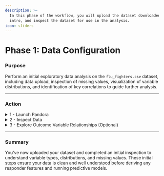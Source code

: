 ```yaml
---
description: >-
  In this phase of the workflow, you will upload the dataset downloaded in the
  intro, and inspect the dataset for use in the analysis.
icon: sliders
---
```


# Phase 1: Data Configuration

### Purpose

Perform an initial exploratory data analysis on the `flu_fighters.csv` dataset, including data upload, inspection of missing values, visualization of variable distributions, and identification of key correlations to guide further analysis.

***

### Action

<details>

<summary>1 - Launch Pandora</summary>

1. Open Docker and run PANDORA container

<figure><img src="../.gitbook/assets/FF_Phase1_Launch Docker_annotated.png" alt=""><figcaption></figcaption></figure>

2. Open Terminal
   * On Windows, search for PowerShell in your Start menu and open it.
   * On MacOS or Linux, open the Terminal app.

3) Run Installation Command

{% code overflow="wrap" %}
```bash
docker run --rm --detach --name genular --tty --interactive --env IS_DOCKER='true' --env TZ=Europe/London --oom-kill-disable --volume genular_frontend_latest:/var/www/genular/pandora --volume genular_backend_latest:/var/www/genular/pandora-backend --volume genular_data_latest:/mnt/usrdata --publish 3010:3010 --publish 3011:3011 --publish 3012:3012 --publish 3013:3013 genular/pandora:latest
```
{% endcode %}

4. Access PANDORA:
   1. Open your browser and navigate to [http://localhost:3010](http://localhost:3010)



</details>

<details>

<summary>2 - Inspect Data</summary>

1. Navigate to **Workspace**

<figure><img src="../.gitbook/assets/FF_Phase1_Workspace_annotated.png" alt=""><figcaption></figcaption></figure>

2. Upload the `flu_fighters.csv` dataset to **Workspace**

3) Select the uploaded `flu_fighters.csv` dataset

<figure><img src="../.gitbook/assets/FF_Phase1_Workspace_Select Dataset_annotated.png" alt=""><figcaption></figcaption></figure>

4. With the dataset selected, navigate to **Discovery** -> **Start**
   1. Select the **Data Overview** tab

<figure><img src="../.gitbook/assets/FF_Phase1_Discovery_Data Overview_annotated.png" alt=""><figcaption></figcaption></figure>

5. Select up to 5 variables for inspection.
   1. The first variable selected will be set as the sorting variable
   2. Examine missing values - The number of NAs per feature is provided when selecting your columns, a star next to that number indicates <10% of values are NA for a given feature.
   3. In this example, baseline CD4+ IFN-γ responses to H1 (`h1_v0_cd4_ifng`)is set as the sorting variable and compared to CD4 cytokine fold change variables (`h1_cd4_ifng_fold_change`, `h3_cd4_ifng_fold_change`, `h1_cd4_il2_fold_change`)

<figure><img src="../.gitbook/assets/FF_Phase1_Data Discovery_Column Selection.png" alt="" width="375"><figcaption></figcaption></figure>

{% hint style="warning" %}
### Handling Missing Values

Caution should be taken when using median imputation for features containing more than 10% missing values (NA). In these cases, you will want to check the dataset to ensure no bias in the missing values (ie, all high responders are missing a selected baseline measurement).


{% endhint %}

6. Plot image for the selected data

7) Examine the **Distribution Plot**
   1. This plot provides information about skewness, potential outliers, and correlations between variables
   2. Based on the distribution plot generated in our example below, we see:
      1. The distribution plot for every selected feature is right-skewed, as shown in the figures along the diagonal.&#x20;
      2. There is a significant correlation, as shown in the red boxes, between:
         1. `h1_v0_cd4_ifng` & `h1_cd4_ifng_fold_change`
         2. `h1_cd4_ifng_fold_change` & `h1_cd4_il2_fold_change`
         3. `h1_cd4_ifng_fold_change` & `h3_cd4_ifng_fold_change`
         4. `h1_cd4_il2_fold_change` & `h3_cd4_ifng_fold_change`
      3. There are significant outliers in some of the correlation plots, as shown by the red circles.

<figure><img src="../.gitbook/assets/FF_Phase1_Distribution Plot_annotated.png" alt=""><figcaption></figcaption></figure>

8. Select the **Table Plot** tab and examine the table plot
   1. This plot can be used to understand columns (predictors vs. outcomes), data types, and unique value counts.
   2. The leftmost variable is the sorting variable, arranging all rows from its largest to smallest values.
   3. Based on the table plot generated in our example below, we see:
      1. No apparent correlation (positive or negative) between the fold change variables and decreasing baseline cytokine levels.
      2. The data types for each variable are continuous and tend to range between -0.5 and 1 for the log of every variable.

<figure><img src="../.gitbook/assets/FF_Phase1_Table Plot.png" alt=""><figcaption></figcaption></figure>

**Repeat this process for all key baseline and outcome features of interest.**

</details>

<details>

<summary>3 - Explore Outcome Variable Relationships (Optional)</summary>

1. Navigate to **Discovery** -> **Correlation**

<figure><img src="../.gitbook/assets/FF_Phase1_Dicsovery_Correlation_annotated.png" alt=""><figcaption></figcaption></figure>

2.  Expand **Column Selection**

    1. Select all outcome columns (`fold_change`)

    ![](<../.gitbook/assets/FF_Phase1_Correlation_Column Selection.png>)

    b.  Choose **Correlation Method** `Spearman`

    ![](<../.gitbook/assets/FF_Phase1_Correlation_Correlation Method.png>)

3)  Expand **Preprocessing**

    1. Remove the `medianimpute`

    ![](<../.gitbook/assets/FF_Phase1_Correlation_Remove medianimpute.png>)

4.  Expand **Correlation Settings**

    1. Select **NA Action** `pairwise.complete.obs` from the dropdown

    ![](<../.gitbook/assets/FF_Phase1_Correlation_NA Action.png>)

    b.  Select a desired **Plot method** for visualization

    ![](<../.gitbook/assets/FF_Phase1_Correlation_Plot Method.png>)

5) Set **Text size** to 1

6. Click the **Plot Image** button

7) Observe the correlation plot
   1. See documentation on [Correlation](https://app.gitbook.com/s/9LdC62ZpkxqvCBTPwVZU/data-analysis/discovery/correlation) for more information about interpreting the plot.

<figure><img src="../.gitbook/assets/FF_Phase1_Correlation_Correlation Plot.png" alt=""><figcaption><p>Flu Fighters correlation plot for all fold_change variables</p></figcaption></figure>



</details>

***

### Summary

You've now uploaded your dataset and completed an initial inspection to understand variable types, distributions, and missing values. These initial steps ensure your data is clean and well understood before deriving any responder features and running predictive models.

